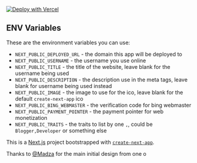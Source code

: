 [![Deploy with Vercel](https://vercel.com/button)](https://vercel.com/new/git/external?repository-url=https%3A%2F%2Fgithub.com%2Fshadowtime2000%2Fmy-portfolio&env=NEXT_PUBLIC_DEPLOYED_URL,NEXT_PUBLIC_USERNAME,NEXT_PUBLIC_TITLE,NEXT_PUBLIC_DESCRIPTION,NEXT_PUBLIC_IMAGE,NEXT_PUBLIC_BING_WEBMASTER,NEXT_PUBLIC_PAYMENT_POINTER,NEXT_PUBLIC_TRAITS&demo-title=shadowtime2000's%20Site&demo-url=https%3A%2F%2Fshadowtime2000.com)

## ENV Variables

These are the environment variables you can use:

* `NEXT_PUBLIC_DEPLOYED_URL` - the domain this app will be deployed to
* `NEXT_PUBLIC_USERNAME` - the username you use online
* `NEXT_PUBLIC_TITLE` - the title of the website, leave blank for the username being used
* `NEXT_PUBLIC_DESCRIPTION` - the description use in the meta tags, leave blank for username being used instead
* `NEXT_PUBLIC_IMAGE` - the image to use for the ico, leave blank for the default `create-next-app` ico
* `NEXT_PUBLIC_BING_WEBMASTER` - the verification code for bing webmaster
* `NEXT_PUBLIC_PAYMENT_POINTER` - the payment pointer for web monetization
* `NEXT_PUBLIC_TRAITS` - the traits to list by one `,`, could be `Blogger,Developer` or something else

This is a [Next.js](https://nextjs.org/) project bootstrapped with [`create-next-app`](https://github.com/vercel/next.js/tree/canary/packages/create-next-app).

Thanks to [@Madza](https://github.com/madzadev) for the main initial design from one o